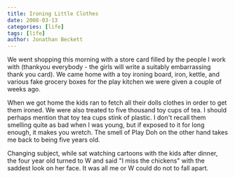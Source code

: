 ```yaml
---
title: Ironing Little Clothes
date: 2008-03-13
categories: [life]
tags: [life]
author: Jonathan Beckett
---
```


We went shopping this morning with a store card filled by the people I work with (thankyou everybody - the girls will write a suitably embarrassing thank you card). We came home with a toy ironing board, iron, kettle, and various fake grocery boxes for the play kitchen we were given a couple of weeks ago.

When we got home the kids ran to fetch all their dolls clothes in order to get them ironed. We were also treated to five thousand toy cups of tea. I should perhaps mention that toy tea cups stink of plastic. I don't recall them smelling quite as bad when I was young, but if exposed to it for long enough, it makes you wretch. The smell of Play Doh on the other hand takes me back to being five years old.

Changing subject, while sat watching cartoons with the kids after dinner, the four year old turned to W and said "I miss the chickens" with the saddest look on her face. It was all me or W could do not to fall apart.